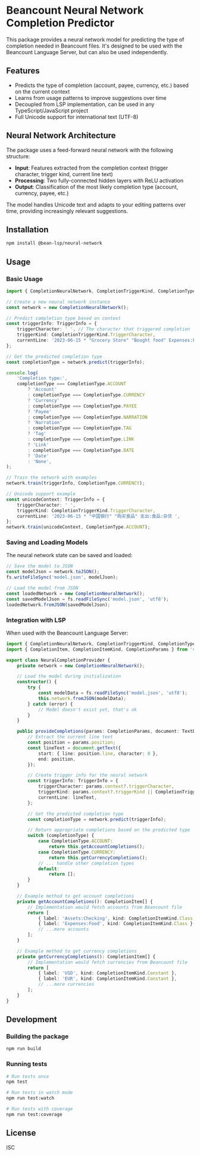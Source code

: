 # Beancount Neural Network Completion Predictor

This package provides a neural network model for predicting the type of completion needed in Beancount files. It's designed to be used with the Beancount Language Server, but can also be used independently.

## Features

- Predicts the type of completion (account, payee, currency, etc.) based on the current context
- Learns from usage patterns to improve suggestions over time
- Decoupled from LSP implementation, can be used in any TypeScript/JavaScript project
- Full Unicode support for international text (UTF-8)

## Neural Network Architecture

The package uses a feed-forward neural network with the following structure:

- **Input**: Features extracted from the completion context (trigger character, trigger kind, current line text)
- **Processing**: Two fully-connected hidden layers with ReLU activation
- **Output**: Classification of the most likely completion type (account, currency, payee, etc.)

The model handles Unicode text and adapts to your editing patterns over time, providing increasingly relevant suggestions.

## Installation

```bash
npm install @bean-lsp/neural-network
```

## Usage

### Basic Usage

```typescript
import { CompletionNeuralNetwork, CompletionTriggerKind, CompletionType, TriggerInfo } from '@bean-lsp/neural-network';

// Create a new neural network instance
const network = new CompletionNeuralNetwork();

// Predict completion type based on context
const triggerInfo: TriggerInfo = {
	triggerCharacter: ' ', // The character that triggered completion
	triggerKind: CompletionTriggerKind.TriggerCharacter,
	currentLine: '2023-06-15 * "Grocery Store" "Bought food" Expenses:Food:Groceries ',
};

// Get the predicted completion type
const completionType = network.predict(triggerInfo);

console.log(
	'Completion type:',
	completionType === CompletionType.ACCOUNT
		? 'Account'
		: completionType === CompletionType.CURRENCY
		? 'Currency'
		: completionType === CompletionType.PAYEE
		? 'Payee'
		: completionType === CompletionType.NARRATION
		? 'Narration'
		: completionType === CompletionType.TAG
		? 'Tag'
		: completionType === CompletionType.LINK
		? 'Link'
		: completionType === CompletionType.DATE
		? 'Date'
		: 'None',
);

// Train the network with examples
network.train(triggerInfo, CompletionType.CURRENCY);

// Unicode support example
const unicodeContext: TriggerInfo = {
	triggerCharacter: ' ',
	triggerKind: CompletionTriggerKind.TriggerCharacter,
	currentLine: '2023-06-15 * "中国银行" "购买食品" 支出:食品:杂货 ',
};
network.train(unicodeContext, CompletionType.ACCOUNT);
```

### Saving and Loading Models

The neural network state can be saved and loaded:

```typescript
// Save the model to JSON
const modelJson = network.toJSON();
fs.writeFileSync('model.json', modelJson);

// Load the model from JSON
const loadedNetwork = new CompletionNeuralNetwork();
const savedModelJson = fs.readFileSync('model.json', 'utf8');
loadedNetwork.fromJSON(savedModelJson);
```

### Integration with LSP

When used with the Beancount Language Server:

```typescript
import { CompletionNeuralNetwork, CompletionTriggerKind, CompletionType, TriggerInfo } from '@bean-lsp/neural-network';
import { CompletionItem, CompletionItemKind, CompletionParams } from 'vscode-languageserver';

export class NeuralCompletionProvider {
	private network = new CompletionNeuralNetwork();

	// Load the model during initialization
	constructor() {
		try {
			const modelData = fs.readFileSync('model.json', 'utf8');
			this.network.fromJSON(modelData);
		} catch (error) {
			// Model doesn't exist yet, that's ok
		}
	}

	public provideCompletions(params: CompletionParams, document: TextDocument): CompletionItem[] {
		// Extract the current line text
		const position = params.position;
		const lineText = document.getText({
			start: { line: position.line, character: 0 },
			end: position,
		});

		// Create trigger info for the neural network
		const triggerInfo: TriggerInfo = {
			triggerCharacter: params.context?.triggerCharacter,
			triggerKind: params.context?.triggerKind || CompletionTriggerKind.Invoked,
			currentLine: lineText,
		};

		// Get the predicted completion type
		const completionType = network.predict(triggerInfo);

		// Return appropriate completions based on the predicted type
		switch (completionType) {
			case CompletionType.ACCOUNT:
				return this.getAccountCompletions();
			case CompletionType.CURRENCY:
				return this.getCurrencyCompletions();
			// ... handle other completion types
			default:
				return [];
		}
	}

	// Example method to get account completions
	private getAccountCompletions(): CompletionItem[] {
		// Implementation would fetch accounts from Beancount file
		return [
			{ label: 'Assets:Checking', kind: CompletionItemKind.Class },
			{ label: 'Expenses:Food', kind: CompletionItemKind.Class },
			// ...more accounts
		];
	}

	// Example method to get currency completions
	private getCurrencyCompletions(): CompletionItem[] {
		// Implementation would fetch currencies from Beancount file
		return [
			{ label: 'USD', kind: CompletionItemKind.Constant },
			{ label: 'EUR', kind: CompletionItemKind.Constant },
			// ...more currencies
		];
	}
}
```

## Development

### Building the package

```bash
npm run build
```

### Running tests

```bash
# Run tests once
npm test

# Run tests in watch mode
npm run test:watch

# Run tests with coverage
npm run test:coverage
```

## License

ISC
